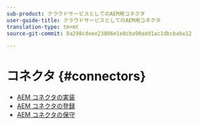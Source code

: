 ```yaml
---
sub-product: クラウドサービスとしてのAEM用コネクタ
user-guide-title: クラウドサービスとしてのAEM用コネクタ
translation-type: tm+mt
source-git-commit: 8a298cdeee23806e1e8cba90add1ac1dbcbabe12

---
```



# コネクタ {#connectors}

+ [AEM コネクタの実装](implement.md)
+ [AEM コネクタの登録](submit.md)
+ [AEM コネクタの保守](maintain.md)
